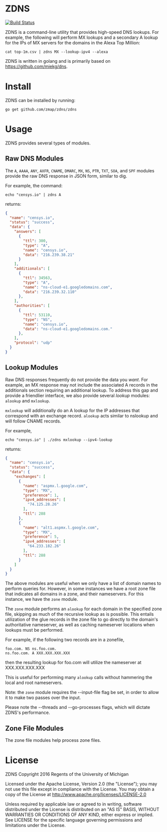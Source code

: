 ZDNS
====

[![Build Status](https://travis-ci.org/zmap/zdns.svg?branch=master)](https://travis-ci.org/zmap/zdns)


ZDNS is a command-line utility that provides high-speed DNS lookups. For
example, the following will perform MX lookups and a secondary A lookup for the
IPs of MX servers for the domains in the Alexa Top Million:

	cat top-1m.csv | zdns MX --lookup-ipv4 --alexa

ZDNS is written in golang and is primarily based on https://github.com/miekg/dns.

Install
=======

ZDNS can be installed by running:

	go get github.com/zmap/zdns/zdns


Usage
=====

ZDNS provides several types of modules.

Raw DNS Modules
---------------

The `A`, `AAAA`, `ANY`, `AXFR`, `CNAME`, `DMARC`, `MX`, `NS`, `PTR`, `TXT`,
`SOA`, and `SPF` modules provide the raw DNS response in JSON form, similar to dig.

For example, the command:

	echo "censys.io" | zdns A

returns:
```json
{
  "name": "censys.io",
  "status": "success",
  "data": {
    "answers": [
      {
        "ttl": 300,
        "type": "A",
        "name": "censys.io",
        "data": "216.239.38.21"
      }
    ],
    "additionals": [
      {
        "ttl": 34563,
        "type": "A",
        "name": "ns-cloud-e1.googledomains.com",
        "data": "216.239.32.110"
      },
    ],
    "authorities": [
      {
        "ttl": 53110,
        "type": "NS",
        "name": "censys.io",
        "data": "ns-cloud-e1.googledomains.com."
      },
    ],
    "protocol": "udp"
  }
}
```

Lookup Modules
--------------

Raw DNS responses frequently do not provide the data you _want_. For example,
an MX response may not include the associated A records in the additionals
section requiring an additional lookup. To address this gap and provide a
friendlier interface, we also provide several _lookup_ modules: `alookup` and
`mxlookup`.

`mxlookup` will additionally do an A lookup for the IP addresses that
correspond with an exchange record. `alookup` acts similar to nslookup and will
follow CNAME records.

For example,

	echo "censys.io" | ./zdns mxlookup --ipv4-lookup

returns:
```json
{
  "name": "censys.io",
  "status": "success",
  "data": {
    "exchanges": [
      {
        "name": "aspmx.l.google.com",
        "type": "MX",
        "preference": 1,
        "ipv4_addresses": [
          "74.125.28.26"
        ],
        "ttl": 288
      },
      {
        "name": "alt1.aspmx.l.google.com",
        "type": "MX",
        "preference": 5,
        "ipv4_addresses": [
          "64.233.182.26"
        ],
        "ttl": 288
      }
    ]
  }
}
```


The above modules are useful when we only have a list of domain names to perform queries
for. However, in some instances we have a root zone file that indicates all domains in a 
zone, and their nameservers. For this instance, we have the `zone` module.

The `zone` module performs an `alookup` for each domain in the specified zone file, 
skipping as much of the recursive lookup as is possible. This entails utilization of the
glue records in the zone file to go directly to the domain's authoritative nameserver,
as well as caching nameserver locations when lookups must be performed.

For example, if the following two records are in a zonefile,

	foo.com. NS ns.foo.com.
	ns.foo.com. A XXX.XXX.XXX.XXX

then the resulting lookup for foo.com will utilize the nameserver at XXX.XXX.XXX.XXX

This is useful for performing many `alookup` calls without hammering the local and root
nameservers. 

Note: the `zone` module requires the --input-file flag be set, in order to allow it to 
make two passes over the input.


Please note the --threads and --go-processes flags, which will dictate ZDNS's
performance.

Zone File Modules
-----------------

The zone file modules help process zone files.


License
=======

ZDNS Copyright 2016 Regents of the University of Michigan

Licensed under the Apache License, Version 2.0 (the "License"); you may not use
this file except in compliance with the License. You may obtain a copy of the
License at http://www.apache.org/licenses/LICENSE-2.0

Unless required by applicable law or agreed to in writing, software distributed
under the License is distributed on an "AS IS" BASIS, WITHOUT WARRANTIES OR
CONDITIONS OF ANY KIND, either express or implied. See LICENSE for the specific
language governing permissions and limitations under the License.
